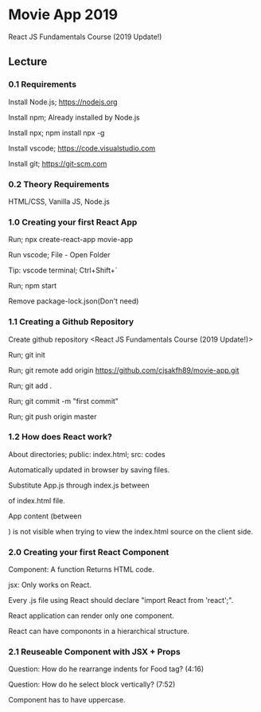 # Movie App 2019

React JS Fundamentals Course (2019 Update!)

## Lecture

### 0.1 Requirements

Install Node.js; https://nodejs.org

Install npm; Already installed by Node.js

Install npx; npm install npx -g

Install vscode; https://code.visualstudio.com

Install git; https://git-scm.com

### 0.2 Theory Requirements

HTML/CSS, Vanilla JS, Node.js

### 1.0 Creating your first React App

Run; npx create-react-app movie-app

Run vscode; File - Open Folder

Tip: vscode terminal; Ctrl+Shift+`

Run; npm start

Remove package-lock.json(Don't need)

### 1.1 Creating a Github Repository

Create github repository <movie-app> <React JS Fundamentals Course (2019 Update!)>

Run; git init

Run; git remote add origin https://github.com/cjsakfh89/movie-app.git

Run; git add .

Run; git commit -m "first commit"

Run; git push origin master

### 1.2 How does React work?

About directories; public: index.html; src: codes

Automatically updated in browser by saving files.

Substitute App.js through index.js between <div id="root"></div> of index.html file.

App content (between <div id="root"></div>) is not visible when trying to view the index.html source on the client side.

### 2.0 Creating your first React Component

Component: A function Returns HTML code.

jsx: Only works on React.

Every .js file using React should declare "import React from 'react';".

React application can render only one component.

React can have compononts in a hierarchical structure.

### 2.1 Reuseable Component with JSX + Props

Question: How do he rearrange indents for Food tag? (4:16)

Question: How do he select block vertically? (7:52)

Component has to have uppercase.